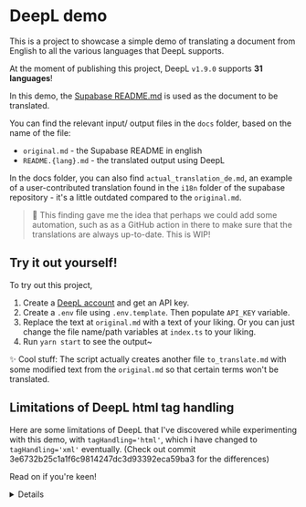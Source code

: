 # DeepL demo

This is a project to showcase a simple demo of translating a document from English to all the various languages that DeepL supports.

At the moment of publishing this project, DeepL `v1.9.0` supports **31 languages**!

In this demo, the [Supabase README.md](https://github.com/supabase/supabase) is used as the document to be translated.

You can find the relevant input/ output files in the `docs` folder, based on the name of the file:
- `original.md` - the Supabase README in english
- `README.{lang}.md` - the translated output using DeepL

In the docs folder, you can also find `actual_translation_de.md`, an example of a user-contributed translation found in the `i18n` folder of the supabase repository - it's a little outdated compared to the `original.md`.

> 🔎 This finding gave me the idea that perhaps we could add some automation, such as as a GitHub action in there to make sure that the translations are always up-to-date. This is WIP!


## Try it out yourself!

To try out this project, 
1. Create a [DeepL account](https://www.deepl.com/docs-api) and get an API key.
2. Create a `.env` file using `.env.template`. Then populate `API_KEY` variable.
3. Replace the text at `original.md` with a text of your liking. Or you can just change the file name/path variables at `index.ts` to your liking.
4. Run `yarn start` to see the output~

✨ Cool stuff: The script actually creates another file `to_translate.md` with some modified text from the `original.md` so that certain terms won't be translated.

## Limitations of DeepL html tag handling

Here are some limitations of DeepL that I've discovered while experimenting with this demo, with `tagHandling='html'`, which i have changed to `tagHandling='xml'` eventually. (Check out commit 3e6732b25c1a1f6c9814247dc3d93392eca59ba3 for the differences) 

Read on if you're keen!

<details>

### Excluding specific HTML elements for translation

In their [docs for disabling translation of elements](https://www.deepl.com/docs-api/html/disabling/), they mentioned that the translation engine respects the `translate="no"` and `class="notranslate"` attributes.

I briefly tested the translation with a HTML element as such, and it does remain untranslated in anothre language, e.g. Chinese (zh)

```
<p translate="no">Rust</p>
```

However, if the HTML element that should not be translated is a nested child, the element will get translated. In the fact, 

> en
> ```
> <div><p translate="no">Rust</p></div>
> ```
> 
> 
> zh translated by DeepL
> 
> ```
> <div><p translate="no">锈蚀</p></div>
> ```

The same happens even if we use `class="notranslate"` instead of `translate="no`"

### Formatting

In **certain languages**, certain HTML elements don't retain their formatting as expected. This happens even in XML tag handling. 

#### Example 1

EN

```md
# Supabase

[Supabase](https://supabase.com) is an open source Firebase alternative. We're building the features of Firebase using enterprise-grade open source tools.

- [x] Hosted Postgres Database. [Docs](https://supabase.com/docs/guides/database)
- [x] Authentication and Authorization. [Docs](https://supabase.com/docs/guides/auth)
- [x] Auto-generated APIs.
- [x] REST. [Docs](https://supabase.com/docs/guides/database/api#rest-api)
- [x] GraphQL. [Docs](https://supabase.com/docs/guides/database/api#graphql-api)
- [x] Realtime subscriptions. [Docs](https://supabase.com/docs/guides/database/api#realtime-api)
- [x] Functions.
- [x] Database Functions. [Docs](https://supabase.com/docs/guides/database/functions)
- [x] Edge Functions [Docs](https://supabase.com/docs/guides/functions)
- [x] File Storage. [Docs](https://supabase.com/docs/guides/storage)
- [x] Dashboard

![Supabase Dashboard](https://raw.githubusercontent.com/supabase/supabase/master/apps/www/public/images/github/supabase-dashboard.png)
```

pt-BR

> notice the random 'o' at the start of line, and missing first checkbox
```md
# Supabase

o [Supabase] (https://supabase.com) é uma alternativa de código aberto ao Firebase. Estamos desenvolvendo os recursos do Firebase usando ferramentas de código aberto de nível empresarial.

- [Banco de dados Postgres hospedado. [Docs](https://supabase.com/docs/guides/database)
- [x] Autenticação e autorização. [Docs](https://supabase.com/docs/guides/auth)
- [x] APIs geradas automaticamente.
    - [x] REST. [Docs](https://supabase.com/docs/guides/database/api#rest-api)
    - [x] GraphQL. [Docs](https://supabase.com/docs/guides/database/api#graphql-api)
    - [x] Assinaturas em tempo real. [Docs](https://supabase.com/docs/guides/database/api#realtime-api)
- [x] Funções.
    - [x] Funções de banco de dados. [Docs](https://supabase.com/docs/guides/database/functions)
    - [x] Funções de borda [Docs](https://supabase.com/docs/guides/functions)
- [x] Armazenamento de arquivos. [Docs](https://supabase.com/docs/guides/storage)
- [x] Dashboard

![Supabase Dashboard](https://raw.githubusercontent.com/supabase/supabase/master/apps/www/public/images/github/supabase-dashboard.png)
```

nb

> the text to render an image after the ordered list is screwed up

```md
# Supabase

[Supabase](https://supabase.com) er et alternativ til Firebase med åpen kildekode. Vi bygger funksjonene i Firebase ved hjelp av åpen kildekode-verktøy for bedrifter.

- [x] Hostet Postgres-database. [Dokumenter](https://supabase.com/docs/guides/database)
- [x] Autentisering og autorisasjon. [Dokumenter](https://supabase.com/docs/guides/auth)
- [x] Autogenererte API-er.
  - [x] REST. [Dokumenter](https://supabase.com/docs/guides/database/api#rest-api)
  - [x] GraphQL. [Dokumenter](https://supabase.com/docs/guides/database/api#graphql-api)
  - [x] Sanntidsabonnementer. [Dokumenter](https://supabase.com/docs/guides/database/api#realtime-api)
- [x] Funksjoner.
  - [x] Databasefunksjoner. [Dokumenter](https://supabase.com/docs/guides/database/functions)
  - [x] Edge-funksjoner [Dokumenter](https://supabase.com/docs/guides/functions)
- [x] Lagring av filer. [Dokumenter](https://supabase.com/docs/guides/storage)
- [x] Dashbord

supabase Dashboard](https://raw.githubusercontent.com/supabase/supabase/master/apps/www/public/images/github/supabase-dashboard.png) [x] [x] [x] [x][Supabase Dashboard](https://raw.githubusercontent.com/supabase/supabase/master/apps/www/public/images/github/supabase-dashboard.png)
```

#### Example 2

en

```md
<table style="table-layout:fixed; white-space: nowrap;">
  <tr>
    <th>Language</th>
    <th>Client</th>
    <th colspan="5">Feature-Clients (bundled in Supabase client)</th>
  </tr>
```


ja

> where did my closing tags go?

```md
<table style="table-layout:fixed; white-space: nowrap;">（テーブルレイアウト：固定）。
  <tr>
    <th>言語</th></th
    <th>クライアント</th></th
    <th colspan="5">Feature-Clients (Supabaseクライアントにバンドル)</th></th>。
```

</details>